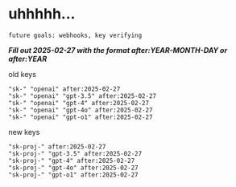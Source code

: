 # uhhhhh...

`future goals: webhooks, key verifying`



***Fill out 2025-02-27 with the format after:YEAR-MONTH-DAY or after:YEAR***

old keys
```
"sk-" "openai" after:2025-02-27
"sk-" "openai" "gpt-3.5" after:2025-02-27
"sk-" "openai" "gpt-4" after:2025-02-27
"sk-" "openai" "gpt-4o" after:2025-02-27
"sk-" "openai" "gpt-o1" after:2025-02-27
```

new keys
```
"sk-proj-" after:2025-02-27
"sk-proj-" "gpt-3.5" after:2025-02-27
"sk-proj-" "gpt-4" after:2025-02-27
"sk-proj-" "gpt-4o" after:2025-02-27
"sk-proj-" "gpt-o1" after:2025-02-27
```

